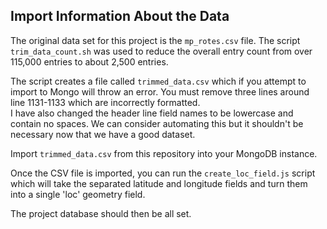 ## Import Information About the Data
The original data set for this project is the `mp_rotes.csv` file.
The script `trim_data_count.sh` was used to reduce the overall entry count from over 115,000 entries to about 2,500 entries.

The script creates a file called `trimmed_data.csv` which if you attempt to import to Mongo will throw an error. You must remove three lines around line 1131-1133 which are incorrectly formatted.  
I have also changed the header line field names to be lowercase and contain no spaces. We can consider automating this but it shouldn't be necessary now that we have a good dataset.  

Import `trimmed_data.csv` from this repository into your MongoDB instance.  

Once the CSV file is imported, you can run the `create_loc_field.js` script which will take the separated latitude and longitude fields and turn them into a single 'loc' geometry field.  

The project database should then be all set.
